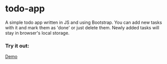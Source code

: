 # todo-app
A simple todo app written in JS and using Bootstrap. You can add new tasks with it and mark them as 'done' or just delete them. Newly added tasks will stay in browser's local storage.

### Try it out: 
[Demo](http://my-js-todo-app.herokuapp.com/) 
